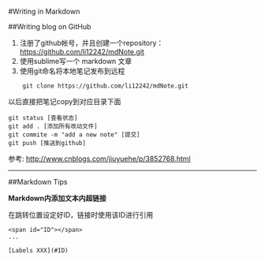#Writing in Markdown

##Writing blog on GitHub

1. 注册了github帐号，并且创建一个repository：https://github.com/li12242/mdNote.git
2. 使用sublime写一个 markdown 文章
3. 使用git命名将本地笔记发布到远程

```
    git clone https://github.com/li12242/mdNote.git
```

以后直接把笔记copy到对应目录下面

    git status [查看状态]
    git add . [添加所有改动文件]
    git commite -m "add a new note" [提交]
    git push [推送到github]

参考: <http://www.cnblogs.com/jiuyuehe/p/3852768.html>

---

##Markdown Tips

**Markdown内添加文本内超链接**

在跳转位置设定好ID，链接时使用该ID进行引用
```
<span id="ID"></span>
...

[Labels XXX](#ID)
```


